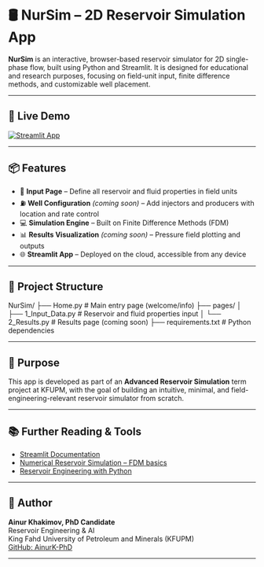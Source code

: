 # 🛢️ NurSim – 2D Reservoir Simulation App

**NurSim** is an interactive, browser-based reservoir simulator for 2D single-phase flow, built using Python and Streamlit. It is designed for educational and research purposes, focusing on field-unit input, finite difference methods, and customizable well placement.

---

## 🚀 Live Demo

[![Streamlit App](https://static.streamlit.io/badges/streamlit_badge_black_white.svg)](https://ainurk-phd-nursim-home-3zvxhf.streamlit.app/)

---

## 📦 Features

- 🧾 **Input Page** – Define all reservoir and fluid properties in field units  
- ⛽ **Well Configuration** *(coming soon)* – Add injectors and producers with location and rate control  
- 💻 **Simulation Engine** – Built on Finite Difference Methods (FDM)  
- 📊 **Results Visualization** *(coming soon)* – Pressure field plotting and outputs  
- 🌐 **Streamlit App** – Deployed on the cloud, accessible from any device  

---

## 📁 Project Structure

NurSim/ ├── Home.py # Main entry page (welcome/info) ├── pages/ │ ├── 1_Input_Data.py # Reservoir and fluid properties input │ └── 2_Results.py # Results page (coming soon) ├── requirements.txt # Python dependencies


---

## 🧠 Purpose

This app is developed as part of an **Advanced Reservoir Simulation** term project at KFUPM, with the goal of building an intuitive, minimal, and field-engineering-relevant reservoir simulator from scratch.

---

## 📚 Further Reading & Tools

- [Streamlit Documentation](https://docs.streamlit.io)
- [Numerical Reservoir Simulation – FDM basics](https://petrowiki.spe.org/Numerical_reservoir_simulation)
- [Reservoir Engineering with Python](https://github.com/rouseguy/Reservoir-Engineering)

---

## 👤 Author

**Ainur Khakimov, PhD Candidate**  
Reservoir Engineering & AI  
King Fahd University of Petroleum and Minerals (KFUPM)  
[GitHub: AinurK-PhD](https://github.com/AinurK-PhD)

---
